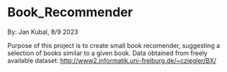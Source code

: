 # Book_Recommender

By: Jan Kubal, 8/9 2023

Purpose of this project is to create small book recomender, suggesting a selection of books similar to a given book.
Data obtained from freely available dataset: http://www2.informatik.uni-freiburg.de/~cziegler/BX/